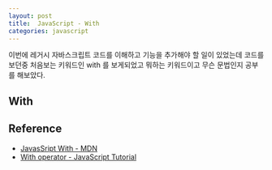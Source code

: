 ```yaml
---
layout: post
title:  JavaScript - With
categories: javascript
---
```


이번에 레거시 자바스크립트 코드를 이해하고 기능을 추가해야 할 일이 있었는데 코드를 보던중 처음보는 키워드인 with 를 보게되었고 뭐하는 키워드이고 무슨 문법인지 공부를 해보았다.  <br>

<h2>With</h2>


<h2>Reference</h2>

- [JavasSript With - MDN](https://developer.mozilla.org/en-US/docs/Web/JavaScript/Reference/Statements/with)
- [With operator - JavaScript Tutorial](http://javascript.info/tutorial/with-operator)
